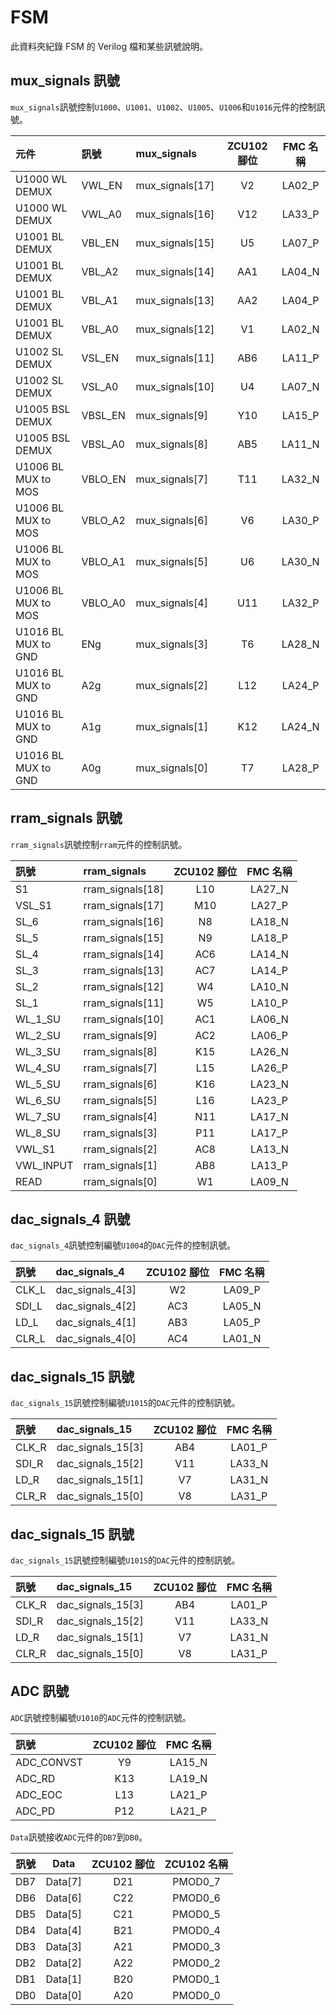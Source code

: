 # FSM  
此資料夾紀錄 FSM 的 Verilog 檔和某些訊號說明。  
  
## mux_signals 訊號  
`mux_signals`訊號控制`U1000`、`U1001`、`U1002`、`U1005`、`U1006`和`U1016`元件的控制訊號。  
  
|元件|訊號|mux_signals|ZCU102 腳位|FMC 名稱|
|:---|:---|:---|:--:|:--:|
|U1000 WL DEMUX|VWL_EN|mux_signals[17]|V2|LA02_P|
|U1000 WL DEMUX|VWL_A0|mux_signals[16]|V12|LA33_P|
|U1001 BL DEMUX|VBL_EN|mux_signals[15]|U5|LA07_P|
|U1001 BL DEMUX|VBL_A2|mux_signals[14]|AA1|LA04_N|
|U1001 BL DEMUX|VBL_A1|mux_signals[13]|AA2|LA04_P|
|U1001 BL DEMUX|VBL_A0|mux_signals[12]|V1|LA02_N|
|U1002 SL DEMUX|VSL_EN|mux_signals[11]|AB6|LA11_P|
|U1002 SL DEMUX|VSL_A0|mux_signals[10]|U4|LA07_N|
|U1005 BSL DEMUX|VBSL_EN|mux_signals[9]|Y10|LA15_P|
|U1005 BSL DEMUX|VBSL_A0|mux_signals[8]|AB5|LA11_N|
|U1006 BL MUX to MOS|VBLO_EN|mux_signals[7]|T11|LA32_N|
|U1006 BL MUX to MOS|VBLO_A2|mux_signals[6]|V6|LA30_P|
|U1006 BL MUX to MOS|VBLO_A1|mux_signals[5]|U6|LA30_N|
|U1006 BL MUX to MOS|VBLO_A0|mux_signals[4]|U11|LA32_P|
|U1016 BL MUX to GND|ENg|mux_signals[3]|T6|LA28_N|
|U1016 BL MUX to GND|A2g|mux_signals[2]|L12|LA24_P|
|U1016 BL MUX to GND|A1g|mux_signals[1]|K12|LA24_N|
|U1016 BL MUX to GND|A0g|mux_signals[0]|T7|LA28_P|
  
## rram_signals 訊號  
`rram_signals`訊號控制`rram`元件的控制訊號。  
  
|訊號|rram_signals|ZCU102 腳位|FMC 名稱|
|:---|:---|:--:|:--:|
|S1|rram_signals[18]|L10|LA27_N|
|VSL_S1|rram_signals[17]|M10|LA27_P|
|SL_6|rram_signals[16]|N8|LA18_N|
|SL_5|rram_signals[15]|N9|LA18_P|
|SL_4|rram_signals[14]|AC6|LA14_N|
|SL_3|rram_signals[13]|AC7|LA14_P|
|SL_2|rram_signals[12]|W4|LA10_N|
|SL_1|rram_signals[11]|W5|LA10_P|
|WL_1_SU|rram_signals[10]|AC1|LA06_N|
|WL_2_SU|rram_signals[9]|AC2|LA06_P|
|WL_3_SU|rram_signals[8]|K15|LA26_N|
|WL_4_SU|rram_signals[7]|L15|LA26_P|
|WL_5_SU|rram_signals[6]|K16|LA23_N|
|WL_6_SU|rram_signals[5]|L16|LA23_P|
|WL_7_SU|rram_signals[4]|N11|LA17_N|
|WL_8_SU|rram_signals[3]|P11|LA17_P|
|VWL_S1|rram_signals[2]|AC8|LA13_N|
|VWL_INPUT|rram_signals[1]|AB8|LA13_P|
|READ|rram_signals[0]|W1|LA09_N|
  
## dac_signals_4 訊號  
`dac_signals_4`訊號控制編號`U1004`的`DAC`元件的控制訊號。  
  
|訊號|dac_signals_4|ZCU102 腳位|FMC 名稱|
|:---|:---|:--:|:--:|
|CLK_L|dac_signals_4[3]|W2|LA09_P|
|SDI_L|dac_signals_4[2]|AC3|LA05_N|
|LD_L|dac_signals_4[1]|AB3|LA05_P|
|CLR_L|dac_signals_4[0]|AC4|LA01_N|
  
## dac_signals_15 訊號  
`dac_signals_15`訊號控制編號`U1015`的`DAC`元件的控制訊號。  
  
|訊號|dac_signals_15|ZCU102 腳位|FMC 名稱|
|:---|:---|:--:|:--:|
|CLK_R|dac_signals_15[3]|AB4|LA01_P|
|SDI_R|dac_signals_15[2]|V11|LA33_N|
|LD_R|dac_signals_15[1]|V7|LA31_N|
|CLR_R|dac_signals_15[0]|V8|LA31_P|
  
## dac_signals_15 訊號  
`dac_signals_15`訊號控制編號`U1015`的`DAC`元件的控制訊號。  
  
|訊號|dac_signals_15|ZCU102 腳位|FMC 名稱|
|:---|:---|:--:|:--:|
|CLK_R|dac_signals_15[3]|AB4|LA01_P|
|SDI_R|dac_signals_15[2]|V11|LA33_N|
|LD_R|dac_signals_15[1]|V7|LA31_N|
|CLR_R|dac_signals_15[0]|V8|LA31_P|
  
## ADC 訊號  
`ADC`訊號控制編號`U1010`的`ADC`元件的控制訊號。  
  
|訊號|ZCU102 腳位|FMC 名稱|
|:---|:--:|:--:|
|ADC_CONVST|Y9|LA15_N|
|ADC_RD|K13|LA19_N|
|ADC_EOC|L13|LA21_P|
|ADC_PD|P12|LA21_P|
  
`Data`訊號接收`ADC`元件的`DB7`到`DB0`。  
  
|訊號|Data|ZCU102 腳位|ZCU102 名稱|
|:--:|:--:|:--:|:--:|
|DB7|Data[7]|D21|PMOD0_7|
|DB6|Data[6]|C22|PMOD0_6|
|DB5|Data[5]|C21|PMOD0_5|
|DB4|Data[4]|B21|PMOD0_4|
|DB3|Data[3]|A21|PMOD0_3|
|DB2|Data[2]|A22|PMOD0_2|
|DB1|Data[1]|B20|PMOD0_1|
|DB0|Data[0]|A20|PMOD0_0|